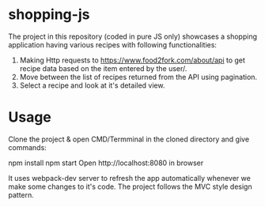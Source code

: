 # shopping-js

The project in this repository (coded in pure JS only) showcases a shopping application having various recipes with following functionalities:
1. Making Http requests to https://www.food2fork.com/about/api to get recipe data based on the item entered by the user/.
2. Move between the list of recipes returned from the API using pagination.
3. Select a recipe and look at it's detailed view.

# Usage
Clone the project & open CMD/Termminal in the cloned directory and give commands:

npm install 
npm start 
Open http://localhost:8080 in browser

It uses webpack-dev server to refresh the app automatically whenever we make some changes to it's code.
The project follows the MVC style design pattern.
